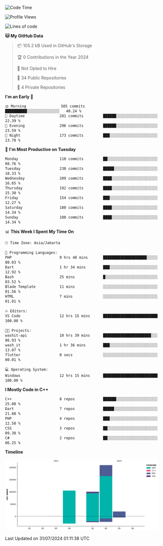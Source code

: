 <!--START_SECTION:waka-->
![Code Time](http://img.shields.io/badge/Code%20Time-144%20hrs%2047%20mins-blue)

![Profile Views](http://img.shields.io/badge/Profile%20Views-11-blue)

![Lines of code](https://img.shields.io/badge/From%20Hello%20World%20I%27ve%20Written-434.7%20thousand%20lines%20of%20code-blue)

**🐱 My GitHub Data** 

> 📦 105.2 kB Used in GitHub's Storage 
 > 
> 🏆 0 Contributions in the Year 2024
 > 
> 🚫 Not Opted to Hire
 > 
> 📜 34 Public Repositories 
 > 
> 🔑 4 Private Repositories 
 > 
**I'm an Early 🐤** 

```text
🌞 Morning                505 commits         ██████████░░░░░░░░░░░░░░░   40.24 % 
🌆 Daytime                281 commits         ██████░░░░░░░░░░░░░░░░░░░   22.39 % 
🌃 Evening                296 commits         ██████░░░░░░░░░░░░░░░░░░░   23.59 % 
🌙 Night                  173 commits         ███░░░░░░░░░░░░░░░░░░░░░░   13.78 % 
```
📅 **I'm Most Productive on Tuesday** 

```text
Monday                   110 commits         ██░░░░░░░░░░░░░░░░░░░░░░░   08.76 % 
Tuesday                  230 commits         █████░░░░░░░░░░░░░░░░░░░░   18.33 % 
Wednesday                209 commits         ████░░░░░░░░░░░░░░░░░░░░░   16.65 % 
Thursday                 192 commits         ████░░░░░░░░░░░░░░░░░░░░░   15.30 % 
Friday                   154 commits         ███░░░░░░░░░░░░░░░░░░░░░░   12.27 % 
Saturday                 180 commits         ████░░░░░░░░░░░░░░░░░░░░░   14.34 % 
Sunday                   180 commits         ████░░░░░░░░░░░░░░░░░░░░░   14.34 % 
```


📊 **This Week I Spent My Time On** 

```text
🕑︎ Time Zone: Asia/Jakarta

💬 Programming Languages: 
PHP                      9 hrs 48 mins       ████████████████████░░░░░   80.03 % 
Dart                     1 hr 34 mins        ███░░░░░░░░░░░░░░░░░░░░░░   12.92 % 
Bash                     25 mins             █░░░░░░░░░░░░░░░░░░░░░░░░   03.52 % 
Blade Template           11 mins             ░░░░░░░░░░░░░░░░░░░░░░░░░   01.56 % 
HTML                     7 mins              ░░░░░░░░░░░░░░░░░░░░░░░░░   01.01 % 

🔥 Editors: 
VS Code                  12 hrs 15 mins      █████████████████████████   100.00 % 

🐱‍💻 Projects: 
washit-api               10 hrs 39 mins      ██████████████████████░░░   86.93 % 
wash_it                  1 hr 36 mins        ███░░░░░░░░░░░░░░░░░░░░░░   13.07 % 
flutter                  0 secs              ░░░░░░░░░░░░░░░░░░░░░░░░░   00.01 % 

💻 Operating System: 
Windows                  12 hrs 15 mins      █████████████████████████   100.00 % 
```

**I Mostly Code in C++** 

```text
C++                      8 repos             ██████░░░░░░░░░░░░░░░░░░░   25.00 % 
Dart                     7 repos             █████░░░░░░░░░░░░░░░░░░░░   21.88 % 
PHP                      4 repos             ███░░░░░░░░░░░░░░░░░░░░░░   12.50 % 
CSS                      3 repos             ██░░░░░░░░░░░░░░░░░░░░░░░   09.38 % 
C#                       2 repos             ██░░░░░░░░░░░░░░░░░░░░░░░   06.25 % 
```



**Timeline**

![Lines of Code chart](https://raw.githubusercontent.com/PradiptaAhmad/PradiptaAhmad/main/assets/bar_graph.png)


 Last Updated on 31/07/2024 01:11:38 UTC
<!--END_SECTION:waka-->
